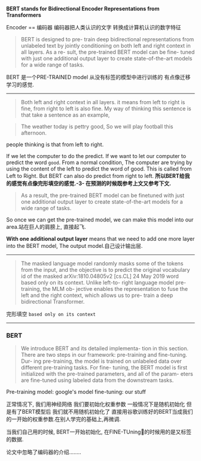 **BERT stands for Bidirectional Encoder Representations from Transformers**


Encoder == 编码器
编码器把人类认识的文字 转换成计算机认识的数字特征


> BERT is designed to pre- train deep bidirectional representations from unlabeled text by jointly conditioning on both left and right context in all layers. As a re- sult, the pre-trained BERT model can be fine- tuned with just one additional output layer to create state-of-the-art models for a wide range of tasks.


BERT 是一个PRE-TRAINED model
从没有标签的模型中进行训练的
有点像迁移学习的感觉.

--------

> Both left and right context in all layers.
it means from left to right is fine, from right to left is also fine. 
My way of thinking this sentence is that take a sentence as an example,

> The weather today is pettry good, So we will play football this afternoon.

people thinking is that from left to right. 

If we let the computer to do the predict. If we want to let our computer to predict the word `good`. From a normal condition, The computer are trying by using the content of the left to predict the word of good. This is called from Left to Right. But BERT can also do predict from right to left. **所以BERT给我的感觉有点像完形填空的感觉.-3- 在预测的时候既参考上文又参考下文.**


> As a result, the pre-trained  BERT model can be finetuned with just one additional output layer to create state-of-the-art models for a wide range of tasks.

So once we can get the pre-trained model, we can make this model into our area.站在巨人的肩膀上, 直接起飞.

**With one additional output layer**  means that we need to add one more layer into the BERT model, The output model.自己设计输出层.

---------------

> The masked language model randomly masks some of the tokens from the input, and the objective is to predict the original vocabulary id of the masked
arXiv:1810.04805v2 [cs.CL] 24 May 2019
word based only on its context. Unlike left-to- right language model pre-training, the MLM ob- jective enables the representation to fuse the left and the right context, which allows us to pre- train a deep bidirectional Transformer.


完形填空 `based only on its context`

--------------------
### BERT 

> We introduce BERT and its detailed implementa- tion in this section. There are two steps in our framework: pre-training and fine-tuning. Dur- ing pre-training, the model is trained on unlabeled data over different pre-training tasks. For fine- tuning, the BERT model is first initialized with the pre-trained parameters, and all of the param- eters are fine-tuned using labeled data from the downstream tasks.

Pre-training model: google's model
fine-tuning: our stuff 
 
正常情况下, 我们用神经网络 我们要初始化权重参数 一般情况下是随机初始化
但是有了BERT模型后 我们就不用随机初始化了 直接用谷歌训练好的BERT当成我们的一开始的权重参数.在别人学完的基础上,再微调.

当我们自己用的时候, BERT一开始初始化, 在FINE-TUning的时候用的是又标签的数据.

论文中忽略了编码器的介绍........












